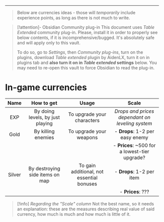 ___

>Below are currencies ideas - those will *temporarily* include experience points, as long as there is not much to write.


>[!attention]- Obsidian Community plug-in
>This document uses *Table Extended* community plug-in. Please, install it in order to properly see below contents, if it is incomprehensive/bugged. It's absolutely safe and will apply only to this vault. 
>
>To do so, go to *Settings*, then *Community plug-ins*, turn on the plugins, download *Table extended* plugin by AidenLX, turn it on in plugins tab and **also turn it on in *Table extended* settings** below. You may need to re-open this vault to force Obsidian to read the plug-in.

# In-game currencies

| Name | How to get | Usage | Scale |
| :---: | :---: | :---: |  :---: |
| EXP | By doing levels, by just playing | To upgrade your characters | *Drops and prices dependant on leveling system* |
| Gold | By killing enemies | To upgrade your weapons | - **Drops**: 1-2 per easy enemy |\
| | | | - **Prices**: ~500 for a lowest-tier upgrade? |
| Silver | By destroying side items on map | To gain additional, not essential bonuses | - **Drops**: 1-2 per item |\
| | | | - **Prices**: ??? |

> [!info] *Regarding the "Scale" column*
> Not the best name, so it needs an explanation: these are the measures describing real value of said currency, how much is much and how much is little of it.

